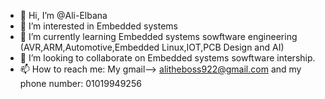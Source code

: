 - 👋 Hi, I’m @Ali-Elbana
- 👀 I’m interested in Embedded systems
- 🌱 I’m currently learning Embedded systems sowftware engineering (AVR,ARM,Automotive,Embedded Linux,IOT,PCB Design and AI)
- 💞️ I’m looking to collaborate on Embedded systems sowftware intership.
- 📫 How to reach me: My gmail--> alitheboss922@gmail.com and my phone number: 01019949256

<!---
Ali-Elbana/Ali-Elbana is a ✨ special ✨ repository because its `README.md` (this file) appears on your GitHub profile.
You can click the Preview link to take a look at your changes.
--->
